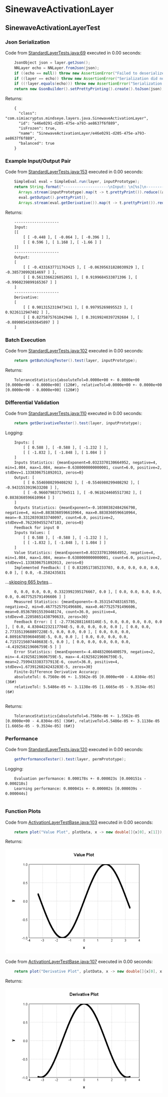 # SinewaveActivationLayer
## SinewaveActivationLayerTest
### Json Serialization
Code from [StandardLayerTests.java:69](../../../../../../../src/main/java/com/simiacryptus/mindseye/test/StandardLayerTests.java#L69) executed in 0.00 seconds: 
```java
    JsonObject json = layer.getJson();
    NNLayer echo = NNLayer.fromJson(json);
    if ((echo == null)) throw new AssertionError("Failed to deserialize");
    if ((layer == echo)) throw new AssertionError("Serialization did not copy");
    if ((!layer.equals(echo))) throw new AssertionError("Serialization not equal");
    return new GsonBuilder().setPrettyPrinting().create().toJson(json);
```

Returns: 

```
    {
      "class": "com.simiacryptus.mindseye.layers.java.SinewaveActivationLayer",
      "id": "e46e0291-d205-475e-a793-ae8637f6f889",
      "isFrozen": true,
      "name": "SinewaveActivationLayer/e46e0291-d205-475e-a793-ae8637f6f889",
      "balanced": true
    }
```



### Example Input/Output Pair
Code from [StandardLayerTests.java:153](../../../../../../../src/main/java/com/simiacryptus/mindseye/test/StandardLayerTests.java#L153) executed in 0.00 seconds: 
```java
    SimpleEval eval = SimpleEval.run(layer, inputPrototype);
    return String.format("--------------------\nInput: \n[%s]\n--------------------\nOutput: \n%s\n--------------------\nDerivative: \n%s",
      Arrays.stream(inputPrototype).map(t -> t.prettyPrint()).reduce((a, b) -> a + ",\n" + b).get(),
      eval.getOutput().prettyPrint(),
      Arrays.stream(eval.getDerivative()).map(t -> t.prettyPrint()).reduce((a, b) -> a + ",\n" + b).get());
```

Returns: 

```
    --------------------
    Input: 
    [[
    	[ [ -0.448 ], [ -0.064 ], [ -0.396 ] ],
    	[ [ 0.596 ], [ 1.168 ], [ -1.66 ] ]
    ]]
    --------------------
    Output: 
    [
    	[ [ -0.4331637711763425 ], [ -0.06395631828030929 ], [ -0.385730992814697 ] ],
    	[ [ 0.5613366226052051 ], [ 0.9199684533871396 ], [ -0.9960239899165367 ] ]
    ]
    --------------------
    Derivative: 
    [
    	[ [ 0.9013152319473411 ], [ 0.99795269895523 ], [ 0.9226112947402 ] ],
    	[ [ 0.8275875761042946 ], [ 0.39199240397292684 ], [ -0.08908541693645897 ] ]
    ]
```



### Batch Execution
Code from [StandardLayerTests.java:102](../../../../../../../src/main/java/com/simiacryptus/mindseye/test/StandardLayerTests.java#L102) executed in 0.00 seconds: 
```java
    return getBatchingTester().test(layer, inputPrototype);
```

Returns: 

```
    ToleranceStatistics{absoluteTol=0.0000e+00 +- 0.0000e+00 [0.0000e+00 - 0.0000e+00] (120#), relativeTol=0.0000e+00 +- 0.0000e+00 [0.0000e+00 - 0.0000e+00] (120#)}
```



### Differential Validation
Code from [StandardLayerTests.java:110](../../../../../../../src/main/java/com/simiacryptus/mindseye/test/StandardLayerTests.java#L110) executed in 0.00 seconds: 
```java
    return getDerivativeTester().test(layer, inputPrototype);
```
Logging: 
```
    Inputs: [
    	[ [ 0.588 ], [ -0.588 ], [ -1.232 ] ],
    	[ [ -1.832 ], [ -1.848 ], [ 1.084 ] ]
    ]
    Inputs Statistics: {meanExponent=0.0323370130664952, negative=4, min=1.084, max=1.084, mean=-0.6380000000000001, count=6.0, positive=2, stdDev=1.1338306751892013, zeros=0}
    Output: [
    	[ [ 0.5546980299408292 ], [ -0.5546980299408292 ], [ -0.9431553919633208 ] ],
    	[ [ -0.9660798371704511 ], [ -0.9618244605517302 ], [ 0.8838360596610964 ] ]
    ]
    Outputs Statistics: {meanExponent=-0.10380382484266798, negative=4, min=0.8838360596610964, max=0.8838360596610964, mean=-0.33120393833740097, count=6.0, positive=2, stdDev=0.7622694552747183, zeros=0}
    Feedback for input 0
    Inputs Values: [
    	[ [ 0.588 ], [ -0.588 ], [ -1.232 ] ],
    	[ [ -1.832 ], [ -1.848 ], [ 1.084 ] ]
    ]
    Value Statistics: {meanExponent=0.0323370130664952, negative=4, min=1.084, max=1.084, mean=-0.6380000000000001, count=6.0, positive=2, stdDev=1.1338306751892013, zeros=0}
    Implemented Feedback: [ [ 0.8320517385233703, 0.0, 0.0, 0.0, 0.0, 0.0 ], [ 0.0, -0.2582435831
```
...[skipping 665 bytes](etc/103.txt)...
```
    0, 0.0, 0.0, 0.0, 0.3323992395176667, 0.0 ], [ 0.0, 0.0, 0.0, 0.0, 0.0, 0.4677525791496606 ] ]
    Measured Statistics: {meanExponent=-0.3531547483165785, negative=2, min=0.4677525791496606, max=0.4677525791496606, mean=0.053678915539448174, count=36.0, positive=4, stdDev=0.22058651438790633, zeros=30}
    Feedback Error: [ [ -2.773628811603146E-5, 0.0, 0.0, 0.0, 0.0, 0.0 ], [ 0.0, 4.830442232117704E-5, 0.0, 0.0, 0.0, 0.0 ], [ 0.0, 0.0, 2.7733513968897228E-5, 0.0, 0.0, 0.0 ], [ 0.0, 0.0, 0.0, 4.809167859604058E-5, 0.0, 0.0 ], [ 0.0, 0.0, 0.0, 0.0, 4.7157215607440683E-5, 0.0 ], [ 0.0, 0.0, 0.0, 0.0, 0.0, -4.419258219606759E-5 ] ]
    Error Statistics: {meanExponent=-4.404832066400579, negative=2, min=-4.419258219606759E-5, max=-4.419258219606759E-5, mean=2.7599433383737913E-6, count=36.0, positive=4, stdDev=1.6739126824243283E-5, zeros=30}
    Finite-Difference Derivative Accuracy:
    absoluteTol: 6.7560e-06 +- 1.5562e-05 [0.0000e+00 - 4.8304e-05] (36#)
    relativeTol: 5.5486e-05 +- 3.1138e-05 [1.6665e-05 - 9.3534e-05] (6#)
    
```

Returns: 

```
    ToleranceStatistics{absoluteTol=6.7560e-06 +- 1.5562e-05 [0.0000e+00 - 4.8304e-05] (36#), relativeTol=5.5486e-05 +- 3.1138e-05 [1.6665e-05 - 9.3534e-05] (6#)}
```



### Performance
Code from [StandardLayerTests.java:120](../../../../../../../src/main/java/com/simiacryptus/mindseye/test/StandardLayerTests.java#L120) executed in 0.00 seconds: 
```java
    getPerformanceTester().test(layer, permPrototype);
```
Logging: 
```
    Evaluation performance: 0.000178s +- 0.000023s [0.000151s - 0.000218s]
    Learning performance: 0.000041s +- 0.000002s [0.000039s - 0.000044s]
    
```

### Function Plots
Code from [ActivationLayerTestBase.java:103](../../../../../../../src/test/java/com/simiacryptus/mindseye/layers/java/ActivationLayerTestBase.java#L103) executed in 0.00 seconds: 
```java
    return plot("Value Plot", plotData, x -> new double[]{x[0], x[1]});
```

Returns: 

![Result](etc/test.47.png)



Code from [ActivationLayerTestBase.java:107](../../../../../../../src/test/java/com/simiacryptus/mindseye/layers/java/ActivationLayerTestBase.java#L107) executed in 0.00 seconds: 
```java
    return plot("Derivative Plot", plotData, x -> new double[]{x[0], x[2]});
```

Returns: 

![Result](etc/test.48.png)



